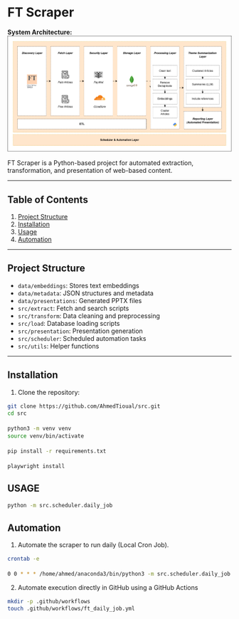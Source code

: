 # FT Scraper

**System Architecture:**  
![System Architecture](data/architecture/system_architecture.png)

FT Scraper is a Python-based project for automated extraction, transformation, and presentation of web-based content.

---

## Table of Contents

1. [Project Structure](#project-structure)  
2. [Installation](#installation)  
3. [Usage](#usage)  
4. [Automation](#Automation)  
---

## Project Structure

- `data/embeddings`: Stores text embeddings  
- `data/metadata`: JSON structures and metadata  
- `data/presentations`: Generated PPTX files  
- `src/extract`: Fetch and search scripts  
- `src/transform`: Data cleaning and preprocessing  
- `src/load`: Database loading scripts  
- `src/presentation`: Presentation generation  
- `src/scheduler`: Scheduled automation tasks  
- `src/utils`: Helper functions  

---

## Installation

1. Clone the repository:

```bash
git clone https://github.com/AhmedTioual/src.git
cd src

python3 -m venv venv
source venv/bin/activate

pip install -r requirements.txt

playwright install

```

## USAGE


```bash
python -m src.scheduler.daily_job
```

## Automation

1. Automate the scraper to run daily (Local Cron Job).

```bash
crontab -e

0 0 * * * /home/ahmed/anaconda3/bin/python3 -m src.scheduler.daily_job >/dev/null 2>&1
```

2. Automate execution directly in GitHub using a GitHub Actions

```bash
mkdir -p .github/workflows
touch .github/workflows/ft_daily_job.yml

```
